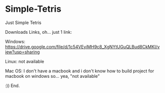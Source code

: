 # Simple-Tetris
Just Simple Tetris 

Downloads Links, oh... just 1 link:

Windows: https://drive.google.com/file/d/1c54VEyiMH9c8_XgNYtUGuQLBud8CkMKI/view?usp=sharing

Linux: not available

Mac OS: I don't have a macbook and i don't know how to build project for macbook on windows so... yea, "not available"

:)) End.
